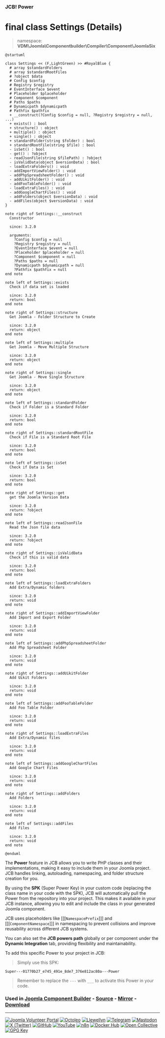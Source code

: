 ### JCB! Power
# final class Settings (Details)
> namespace: **VDM\Joomla\Componentbuilder\Compiler\Component\JoomlaSix**

```uml
@startuml

class Settings << (F,LightGreen) >> #RoyalBlue {
  # array $standardFolders
  # array $standardRootFiles
  # ?object $data
  # Config $config
  # Registry $registry
  # EventInterface $event
  # Placeholder $placeholder
  # Component $component
  # Paths $paths
  # Dynamicpath $dynamicpath
  # Pathfix $pathfix
  + __construct(?Config $config = null, ?Registry $registry = null, ...)
  + exists() : bool
  + structure() : object
  + multiple() : object
  + single() : object
  + standardFolder(string $folder) : bool
  + standardRootFile(string $file) : bool
  - isSet() : bool
  - get() : ?object
  - readJsonFile(string $filePath) : ?object
  - isValidData(object $versionData) : bool
  - loadExtraFolders() : void
  - addImportViewFolder() : void
  - addPhpSpreadsheetFolder() : void
  - addUikitFolder() : void
  - addFooTableFolder() : void
  - loadExtraFiles() : void
  - addGoogleChartFiles() : void
  - addFolders(object $versionData) : void
  - addFiles(object $versionData) : void
}

note right of Settings::__construct
  Constructor

  since: 3.2.0
  
  arguments:
    ?Config $config = null
    ?Registry $registry = null
    ?EventInterface $event = null
    ?Placeholder $placeholder = null
    ?Component $component = null
    ?Paths $paths = null
    ?Dynamicpath $dynamicpath = null
    ?Pathfix $pathfix = null
end note

note left of Settings::exists
  Check if data set is loaded

  since: 3.2.0
  return: bool
end note

note right of Settings::structure
  Get Joomla - Folder Structure to Create

  since: 3.2.0
  return: object
end note

note left of Settings::multiple
  Get Joomla - Move Multiple Structure

  since: 3.2.0
  return: object
end note

note right of Settings::single
  Get Joomla - Move Single Structure

  since: 3.2.0
  return: object
end note

note left of Settings::standardFolder
  Check if Folder is a Standard Folder

  since: 3.2.0
  return: bool
end note

note right of Settings::standardRootFile
  Check if File is a Standard Root File

  since: 3.2.0
  return: bool
end note

note left of Settings::isSet
  Check if Data is Set

  since: 3.2.0
  return: bool
end note

note right of Settings::get
  get the Joomla Version Data

  since: 3.2.0
  return: ?object
end note

note left of Settings::readJsonFile
  Read the Json file data

  since: 3.2.0
  return: ?object
end note

note right of Settings::isValidData
  Check if this is valid data

  since: 3.2.0
  return: bool
end note

note left of Settings::loadExtraFolders
  Add Extra/Dynamic folders

  since: 3.2.0
  return: void
end note

note right of Settings::addImportViewFolder
  Add Import and Export Folder

  since: 3.2.0
  return: void
end note

note left of Settings::addPhpSpreadsheetFolder
  Add Php Spreadsheet Folder

  since: 3.2.0
  return: void
end note

note right of Settings::addUikitFolder
  Add Uikit Folders

  since: 3.2.0
  return: void
end note

note left of Settings::addFooTableFolder
  Add Foo Table Folder

  since: 3.2.0
  return: void
end note

note right of Settings::loadExtraFiles
  Add Extra/Dynamic files

  since: 3.2.0
  return: void
end note

note left of Settings::addGoogleChartFiles
  Add Google Chart Files

  since: 3.2.0
  return: void
end note

note right of Settings::addFolders
  Add Folders

  since: 3.2.0
  return: void
end note

note left of Settings::addFiles
  Add Files

  since: 3.2.0
  return: void
end note

@enduml
```

The **Power** feature in JCB allows you to write PHP classes and their implementations,
making it easy to include them in your Joomla project. JCB handles linking, autoloading,
namespacing, and folder structure creation for you.

By using the **SPK** (Super Power Key) in your custom code (replacing the class name
in your code with the SPK), JCB will automatically pull the Power from the repository
into your project. This makes it available in your JCB instance, allowing you to edit
and include the class in your generated Joomla component.

JCB uses placeholders like [[[`NamespacePrefix`]]] and [[[`ComponentNamespace`]]] in
namespacing to prevent collisions and improve reusability across different JCB systems.

You can also set the **JCB powers path** globally or per component under the
**Dynamic Integration** tab, providing flexibility and maintainability.

To add this specific Power to your project in JCB:

> Simply use this SPK:
```
Super---01770b27_e745_491e_8de7_376e812ac80a---Power
```
> Remember to replace the `---` with `___` to activate this Power in your code.

### Used in [Joomla Component Builder](https://www.joomlacomponentbuilder.com) - [Source](https://git.vdm.dev/joomla/Component-Builder) - [Mirror](https://github.com/vdm-io/Joomla-Component-Builder) - [Download](https://git.vdm.dev/joomla/pkg-component-builder/releases)

---
[![Joomla Volunteer Portal](https://img.shields.io/badge/-Joomla-gold?logo=joomla)](https://volunteers.joomla.org/joomlers/1396-llewellyn-van-der-merwe "Join Llewellyn on the Joomla Volunteer Portal: Shaping the Future Together!") [![Octoleo](https://img.shields.io/badge/-Octoleo-black?logo=linux)](https://git.vdm.dev/octoleo "--quiet") [![Llewellyn](https://img.shields.io/badge/-Llewellyn-ffffff?logo=gitea)](https://git.vdm.dev/Llewellyn "Collaborate and Innovate with Llewellyn on Git: Building a Better Code Future!") [![Telegram](https://img.shields.io/badge/-Telegram-blue?logo=telegram)](https://t.me/Joomla_component_builder "Join Llewellyn and the Community on Telegram: Building Joomla Components Together!") [![Mastodon](https://img.shields.io/badge/-Mastodon-9e9eec?logo=mastodon)](https://joomla.social/@llewellyn "Connect and Engage with Llewellyn on Joomla Social: Empowering Communities, One Post at a Time!") [![X (Twitter)](https://img.shields.io/badge/-X-black?logo=x)](https://x.com/llewellynvdm "Join the Conversation with Llewellyn on X: Where Ideas Take Flight!") [![GitHub](https://img.shields.io/badge/-GitHub-181717?logo=github)](https://github.com/Llewellynvdm "Build, Innovate, and Thrive with Llewellyn on GitHub: Turning Ideas into Impact!") [![YouTube](https://img.shields.io/badge/-YouTube-ff0000?logo=youtube)](https://www.youtube.com/@OctoYou "Explore, Learn, and Create with Llewellyn on YouTube: Your Gateway to Inspiration!") [![n8n](https://img.shields.io/badge/-n8n-black?logo=n8n)](https://n8n.io/creators/octoleo "Effortless Automation and Impactful Workflows with Llewellyn on n8n!") [![Docker Hub](https://img.shields.io/badge/-Docker-grey?logo=docker)](https://hub.docker.com/u/llewellyn "Llewellyn on Docker: Containerize Your Creativity!") [![Open Collective](https://img.shields.io/badge/-Donate-green?logo=opencollective)](https://opencollective.com/joomla-component-builder "Donate towards JCB: Help Llewellyn financially so he can continue developing this great tool!") [![GPG Key](https://img.shields.io/badge/-GPG-blue?logo=gnupg)](https://git.vdm.dev/Llewellyn/gpg "Unlock Trust and Security with Llewellyn's GPG Key: Your Gateway to Verified Connections!")